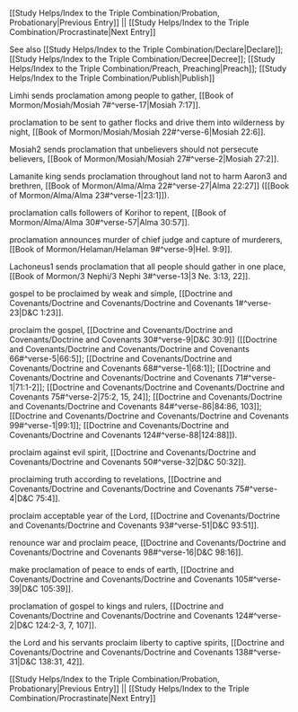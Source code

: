 [[Study Helps/Index to the Triple Combination/Probation, Probationary|Previous Entry]]  ||  [[Study Helps/Index to the Triple Combination/Procrastinate|Next Entry]]

 See also [[Study Helps/Index to the Triple Combination/Declare|Declare]]; [[Study Helps/Index to the Triple Combination/Decree|Decree]]; [[Study Helps/Index to the Triple Combination/Preach, Preaching|Preach]]; [[Study Helps/Index to the Triple Combination/Publish|Publish]]

 Limhi sends proclamation among people to gather, [[Book of Mormon/Mosiah/Mosiah 7#^verse-17|Mosiah 7:17]].

 proclamation to be sent to gather flocks and drive them into wilderness by night, [[Book of Mormon/Mosiah/Mosiah 22#^verse-6|Mosiah 22:6]].

 Mosiah2 sends proclamation that unbelievers should not persecute believers, [[Book of Mormon/Mosiah/Mosiah 27#^verse-2|Mosiah 27:2]].

 Lamanite king sends proclamation throughout land not to harm Aaron3 and brethren, [[Book of Mormon/Alma/Alma 22#^verse-27|Alma 22:27]] ([[Book of Mormon/Alma/Alma 23#^verse-1|23:1]]).

 proclamation calls followers of Korihor to repent, [[Book of Mormon/Alma/Alma 30#^verse-57|Alma 30:57]].

 proclamation announces murder of chief judge and capture of murderers, [[Book of Mormon/Helaman/Helaman 9#^verse-9|Hel. 9:9]].

 Lachoneus1 sends proclamation that all people should gather in one place, [[Book of Mormon/3 Nephi/3 Nephi 3#^verse-13|3 Ne. 3:13, 22]].

 gospel to be proclaimed by weak and simple, [[Doctrine and Covenants/Doctrine and Covenants/Doctrine and Covenants 1#^verse-23|D&C 1:23]].

 proclaim the gospel, [[Doctrine and Covenants/Doctrine and Covenants/Doctrine and Covenants 30#^verse-9|D&C 30:9]] ([[Doctrine and Covenants/Doctrine and Covenants/Doctrine and Covenants 66#^verse-5|66:5]]; [[Doctrine and Covenants/Doctrine and Covenants/Doctrine and Covenants 68#^verse-1|68:1]]; [[Doctrine and Covenants/Doctrine and Covenants/Doctrine and Covenants 71#^verse-1|71:1-2]]; [[Doctrine and Covenants/Doctrine and Covenants/Doctrine and Covenants 75#^verse-2|75:2, 15, 24]]; [[Doctrine and Covenants/Doctrine and Covenants/Doctrine and Covenants 84#^verse-86|84:86, 103]]; [[Doctrine and Covenants/Doctrine and Covenants/Doctrine and Covenants 99#^verse-1|99:1]]; [[Doctrine and Covenants/Doctrine and Covenants/Doctrine and Covenants 124#^verse-88|124:88]]).

 proclaim against evil spirit, [[Doctrine and Covenants/Doctrine and Covenants/Doctrine and Covenants 50#^verse-32|D&C 50:32]].

 proclaiming truth according to revelations, [[Doctrine and Covenants/Doctrine and Covenants/Doctrine and Covenants 75#^verse-4|D&C 75:4]].

 proclaim acceptable year of the Lord, [[Doctrine and Covenants/Doctrine and Covenants/Doctrine and Covenants 93#^verse-51|D&C 93:51]].

 renounce war and proclaim peace, [[Doctrine and Covenants/Doctrine and Covenants/Doctrine and Covenants 98#^verse-16|D&C 98:16]].

 make proclamation of peace to ends of earth, [[Doctrine and Covenants/Doctrine and Covenants/Doctrine and Covenants 105#^verse-39|D&C 105:39]].

 proclamation of gospel to kings and rulers, [[Doctrine and Covenants/Doctrine and Covenants/Doctrine and Covenants 124#^verse-2|D&C 124:2-3, 7, 107]].

 the Lord and his servants proclaim liberty to captive spirits, [[Doctrine and Covenants/Doctrine and Covenants/Doctrine and Covenants 138#^verse-31|D&C 138:31, 42]].

[[Study Helps/Index to the Triple Combination/Probation, Probationary|Previous Entry]]  ||  [[Study Helps/Index to the Triple Combination/Procrastinate|Next Entry]]